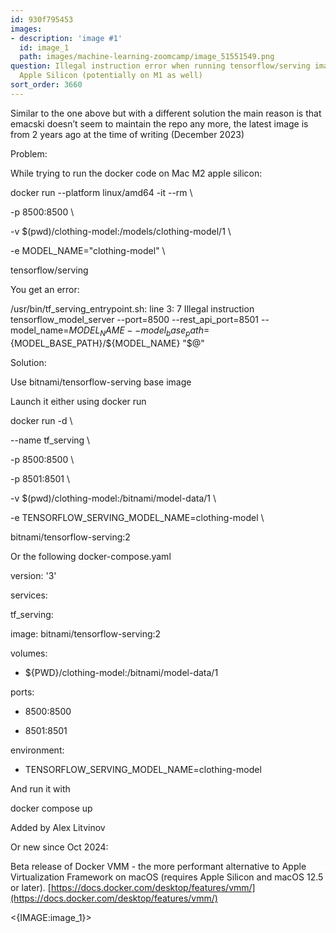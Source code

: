 ```yaml
---
id: 930f795453
images:
- description: 'image #1'
  id: image_1
  path: images/machine-learning-zoomcamp/image_51551549.png
question: Illegal instruction error when running tensorflow/serving image on Mac M2
  Apple Silicon (potentially on M1 as well)
sort_order: 3660
---
```


Similar to the one above but with a different solution the main reason is that emacski doesn’t seem to maintain the repo any more, the latest image is from 2 years ago at the time of writing (December 2023)

Problem:

While trying to run the docker code on Mac M2 apple silicon:

docker run --platform linux/amd64 -it --rm \

-p 8500:8500 \

-v $(pwd)/clothing-model:/models/clothing-model/1 \

-e MODEL_NAME="clothing-model" \

tensorflow/serving

You get an error:

/usr/bin/tf_serving_entrypoint.sh: line 3:     7 Illegal instruction     tensorflow_model_server --port=8500 --rest_api_port=8501 --model_name=${MODEL_NAME} --model_base_path=${MODEL_BASE_PATH}/${MODEL_NAME} "$@"

Solution:

Use bitnami/tensorflow-serving base image

Launch it either using docker run

docker run -d \

--name tf_serving \

-p 8500:8500 \

-p 8501:8501 \

-v $(pwd)/clothing-model:/bitnami/model-data/1 \

-e TENSORFLOW_SERVING_MODEL_NAME=clothing-model \

bitnami/tensorflow-serving:2

Or the following docker-compose.yaml

version: '3'

services:

tf_serving:

image: bitnami/tensorflow-serving:2

volumes:

- ${PWD}/clothing-model:/bitnami/model-data/1

ports:

- 8500:8500

- 8501:8501

environment:

- TENSORFLOW_SERVING_MODEL_NAME=clothing-model

And run it with

docker compose up

Added by Alex Litvinov

Or new since Oct 2024:

Beta release of Docker VMM - the more performant alternative to Apple Virtualization Framework on macOS (requires Apple Silicon and macOS 12.5 or later). [https://docs.docker.com/desktop/features/vmm/](https://docs.docker.com/desktop/features/vmm/)

<{IMAGE:image_1}>

